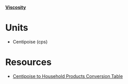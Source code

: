 [**Viscosity**](https://en.wikipedia.org/wiki/Viscosity)

# Units
* Centipoise (cps)


# Resources
* [Centipoise to Household Products Conversion Table](http://www.vp-scientific.com/Viscosity_Tables.htm)